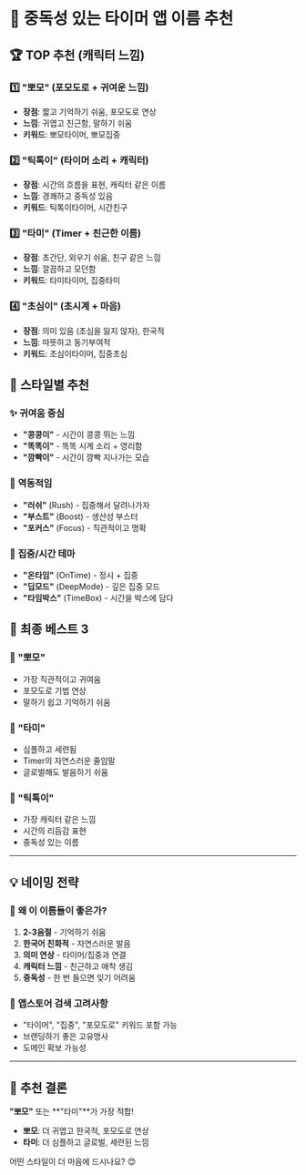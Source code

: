 # 🎯 중독성 있는 타이머 앱 이름 추천

## 🏆 **TOP 추천 (캐릭터 느낌)**

### 1️⃣ **"뽀모"** (포모도로 + 귀여운 느낌)
- **장점**: 짧고 기억하기 쉬움, 포모도로 연상
- **느낌**: 귀엽고 친근함, 말하기 쉬움
- **키워드**: 뽀모타이머, 뽀모집중

### 2️⃣ **"틱톡이"** (타이머 소리 + 캐릭터)
- **장점**: 시간의 흐름을 표현, 캐릭터 같은 이름
- **느낌**: 경쾌하고 중독성 있음
- **키워드**: 틱톡이타이머, 시간친구

### 3️⃣ **"타미"** (Timer + 친근한 이름)
- **장점**: 초간단, 외우기 쉬움, 친구 같은 느낌
- **느낌**: 깔끔하고 모던함
- **키워드**: 타미타이머, 집중타미

### 4️⃣ **"초심이"** (초시계 + 마음)
- **장점**: 의미 있음 (초심을 잃지 않자), 한국적
- **느낌**: 따뜻하고 동기부여적
- **키워드**: 초심이타이머, 집중초심

## 🎨 **스타일별 추천**

### ✨ **귀여움 중심**
- **"콩콩이"** - 시간이 콩콩 뛰는 느낌
- **"똑똑이"** - 똑똑 시계 소리 + 영리함
- **"깜빡이"** - 시간이 깜빡 지나가는 모습

### 🚀 **역동적임**
- **"러쉬"** (Rush) - 집중해서 달려나가자
- **"부스트"** (Boost) - 생산성 부스터
- **"포커스"** (Focus) - 직관적이고 명확

### 🎯 **집중/시간 테마**
- **"온타임"** (OnTime) - 정시 + 집중
- **"딥모드"** (DeepMode) - 깊은 집중 모드
- **"타임박스"** (TimeBox) - 시간을 박스에 담다

## 🌟 **최종 베스트 3**

### 🥇 **"뽀모"** 
- 가장 직관적이고 귀여움
- 포모도로 기법 연상
- 말하기 쉽고 기억하기 쉬움

### 🥈 **"타미"**
- 심플하고 세련됨
- Timer의 자연스러운 줄임말
- 글로벌해도 발음하기 쉬움

### 🥉 **"틱톡이"**
- 가장 캐릭터 같은 느낌
- 시간의 리듬감 표현
- 중독성 있는 이름

---

## 💡 **네이밍 전략**

### 🎯 **왜 이 이름들이 좋은가?**
1. **2-3음절** - 기억하기 쉬움
2. **한국어 친화적** - 자연스러운 발음
3. **의미 연상** - 타이머/집중과 연결
4. **캐릭터 느낌** - 친근하고 애착 생김
5. **중독성** - 한 번 들으면 잊기 어려움

### 📱 **앱스토어 검색 고려사항**
- "타이머", "집중", "포모도로" 키워드 포함 가능
- 브랜딩하기 좋은 고유명사
- 도메인 확보 가능성

---

## 🎊 **추천 결론**

**"뽀모"** 또는 **"타미"**가 가장 적합!

- **뽀모**: 더 귀엽고 한국적, 포모도로 연상
- **타미**: 더 심플하고 글로벌, 세련된 느낌

어떤 스타일이 더 마음에 드시나요? 😊
